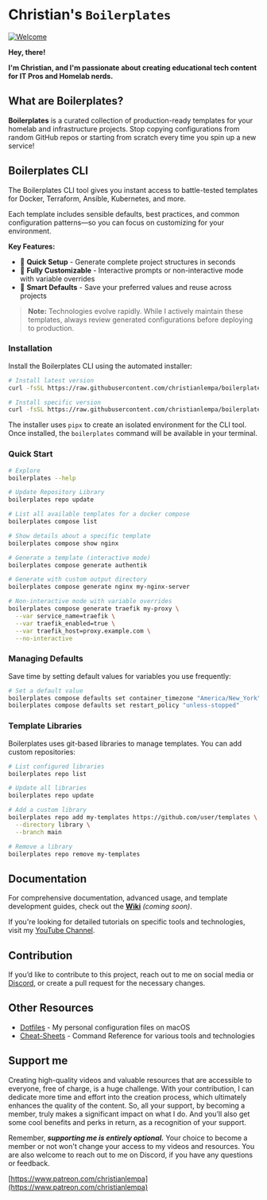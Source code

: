 # Christian's `Boilerplates`

[![Welcome](https://cnd-prod-1.s3.us-west-004.backblazeb2.com/new-banner4-scaled-for-github.jpg)](https://youtu.be/apgp9egIKK8)

**Hey, there!**

**I'm Christian, and I'm passionate about creating educational tech content for IT Pros and Homelab nerds.**

## What are Boilerplates?

**Boilerplates** is a curated collection of production-ready templates for your homelab and infrastructure projects. Stop copying configurations from random GitHub repos or starting from scratch every time you spin up a new service!

## Boilerplates CLI

The Boilerplates CLI tool gives you instant access to battle-tested templates for Docker, Terraform, Ansible, Kubernetes, and more.

Each template includes sensible defaults, best practices, and common configuration patterns—so you can focus on customizing for your environment.

**Key Features:**
- 🚀 **Quick Setup** - Generate complete project structures in seconds
- 🔧 **Fully Customizable** - Interactive prompts or non-interactive mode with variable overrides
- 💾 **Smart Defaults** - Save your preferred values and reuse across projects

> **Note:** Technologies evolve rapidly. While I actively maintain these templates, always review generated configurations before deploying to production.

### Installation

Install the Boilerplates CLI using the automated installer:

```bash
# Install latest version
curl -fsSL https://raw.githubusercontent.com/christianlempa/boilerplates/main/scripts/install.sh | bash

# Install specific version
curl -fsSL https://raw.githubusercontent.com/christianlempa/boilerplates/main/scripts/install.sh | bash -s -- --version v1.2.3
```

The installer uses `pipx` to create an isolated environment for the CLI tool. Once installed, the `boilerplates` command will be available in your terminal.

### Quick Start

```bash
# Explore 
boilerplates --help

# Update Repository Library
boilerplates repo update

# List all available templates for a docker compose
boilerplates compose list

# Show details about a specific template
boilerplates compose show nginx

# Generate a template (interactive mode)
boilerplates compose generate authentik

# Generate with custom output directory
boilerplates compose generate nginx my-nginx-server

# Non-interactive mode with variable overrides
boilerplates compose generate traefik my-proxy \
  --var service_name=traefik \
  --var traefik_enabled=true \
  --var traefik_host=proxy.example.com \
  --no-interactive
```

### Managing Defaults

Save time by setting default values for variables you use frequently:

```bash
# Set a default value
boilerplates compose defaults set container_timezone "America/New_York"
boilerplates compose defaults set restart_policy "unless-stopped"

```

### Template Libraries

Boilerplates uses git-based libraries to manage templates. You can add custom repositories:

```bash
# List configured libraries
boilerplates repo list

# Update all libraries
boilerplates repo update

# Add a custom library
boilerplates repo add my-templates https://github.com/user/templates \
  --directory library \
  --branch main

# Remove a library
boilerplates repo remove my-templates
```

## Documentation

For comprehensive documentation, advanced usage, and template development guides, check out the **[Wiki](../../wiki)** _(coming soon)_.

If you're looking for detailed tutorials on specific tools and technologies, visit my [YouTube Channel](https://www.youtube.com/@christianlempa).

## Contribution

If you’d like to contribute to this project, reach out to me on social media or [Discord](https://christianlempa.de/discord), or create a pull request for the necessary changes.

## Other Resources

- [Dotfiles](https://github.com/christianlempa/dotfiles) - My personal configuration files on macOS
- [Cheat-Sheets](https://github.com/christianlempa/cheat-sheets) - Command Reference for various tools and technologies

## Support me

Creating high-quality videos and valuable resources that are accessible to everyone, free of charge, is a huge challenge. With your contribution, I can dedicate more time and effort into the creation process, which ultimately enhances the quality of the content. So, all your support, by becoming a member, truly makes a significant impact on what I do. And you’ll also get some cool benefits and perks in return, as a recognition of your support.

Remember, ***supporting me is entirely optional.*** Your choice to become a member or not won't change your access to my videos and resources. You are also welcome to reach out to me on Discord, if you have any questions or feedback.

[https://www.patreon.com/christianlempa](https://www.patreon.com/christianlempa)
